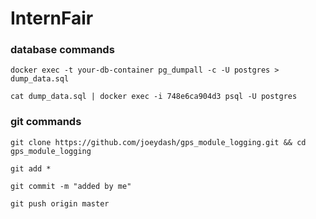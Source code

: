 # InternFair

### database commands

`docker exec -t your-db-container pg_dumpall -c -U postgres > dump_data.sql`

`cat dump_data.sql | docker exec -i 748e6ca904d3 psql -U postgres`


### git commands


`git clone https://github.com/joeydash/gps_module_logging.git && cd gps_module_logging`


`git add *`

`git commit -m "added by me"`

`git push origin master`